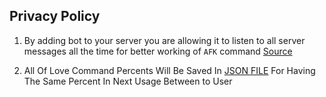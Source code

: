 ## Privacy Policy

1. By adding bot to your server you are allowing it to listen to all server messages all the time for better working of `AFK` command [Source](https://github.com/hadiazt/SoSiS-v2/blob/main/events/messageCreate.js)

2. All Of Love Command Percents Will Be Saved In [JSON FILE](https://github.com/hadiazt/SoSiS-v2/blob/main/data/love.json) For Having The Same Percent In Next Usage Between to User
